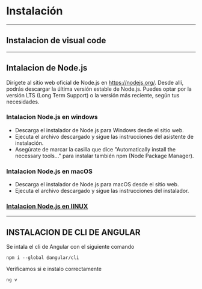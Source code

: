 # Instalación
___
## Instalacion de visual code
___
## Intalacion de Node.js
Dirígete al sitio web oficial de Node.js en https://nodejs.org/.
Desde allí, podrás descargar la última versión estable de Node.js.
Puedes optar por la versión LTS (Long Term Support) o la versión más reciente, según tus necesidades.

### Intalacion Node.js en windows
* Descarga el instalador de Node.js para Windows desde el sitio web.
* Ejecuta el archivo descargado y sigue las instrucciones del asistente de instalación.
* Asegúrate de marcar la casilla que dice "Automatically install the necessary tools..." para instalar también npm (Node Package Manager).

### Intalacion Node.js en macOS
* Descarga el instalador de Node.js para macOS desde el sitio web.
* Ejecuta el archivo descargado y sigue las instrucciones del instalador.

### [Intalacion Node.js en lINUX](INSTALACION_NODE_LINUX.md)
___

## INSTALACION DE CLI DE ANGULAR
Se intala el cli de Angular con el siguiente comando
```
npm i --global @angular/cli
```
Verificamos si e instalo correctamente
```
ng v
```
